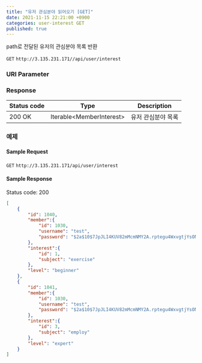```yaml
---
title: "유저 관심분야 읽어오기 [GET]"
date: 2021-11-15 22:21:00 +0900
categories: user-interest GET
published: true
---
```


path로 전달된 유저의 관심분야 목록 반환

`GET` `http://3.135.231.171//api/user/interest`

### URI Parameter

### Response

| Status code | Type                      | Description        |
| ----------- | ------------------------- | ------------------ |
| 200 OK      | Iterable\<MemberInterest> | 유저 관심분야 목록 |



### 예제

#### Sample Request

`GET` `http://3.135.231.171/api/user/interest`

#### Sample Response

Status code: 200

```json
[
    {
        "id": 1040,
        "member":{
            "id": 1030,
            "username": "test",
            "password": "$2a$10$7JpJLI4KUV82mMcmNMY2A.rptegu4WxvgtjYsONETJQNrpSR8rZa6"
        },
        "interest":{
            "id": 1,
            "subject": "exercise"
        },
        "level": "beginner"
    },
    {
        "id": 1041,
        "member":{
            "id": 1030,
            "username": "test",
            "password": "$2a$10$7JpJLI4KUV82mMcmNMY2A.rptegu4WxvgtjYsONETJQNrpSR8rZa6"
        },
        "interest":{
            "id": 3,
            "subject": "employ"
        },
        "level": "expert"
    }
]
```

